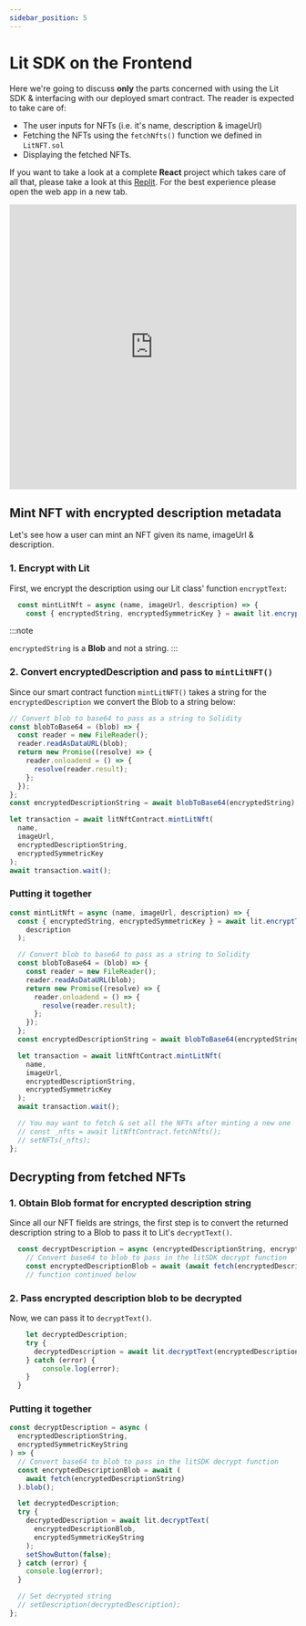 ```yaml
---
sidebar_position: 5
---
```


# Lit SDK on the Frontend

Here we're going to discuss **only** the parts concerned with using the Lit SDK & interfacing with our deployed smart contract. The reader is expected to take care of:

- The user inputs for NFTs (i.e. it's name, description & imageUrl)
- Fetching the NFTs using the `fetchNfts()` function we defined in `LitNFT.sol`
- Displaying the fetched NFTs.

If you want to take a look at a complete **React** project which takes care of all that, please take a look at this [Replit](https://replit.com/@lit/Encrypt-and-Decrypt-On-chain-NFT-Metadata#encrypt_and_decrypt_on-chain_nft_metadata/src/App.js).
For the best experience please open the web app in a new tab.

<iframe frameborder="0" width="100%" height="500px" className="repls" style={{display: "none"}} src="https://replit.com/@lit/Encrypt-and-Decrypt-On-chain-NFT-Metadata#encrypt_and_decrypt_on-chain_nft_metadata/src/App.js"></iframe>

## Mint NFT with encrypted description metadata

Let's see how a user can mint an NFT given its name, imageUrl & description.

### 1. Encrypt with Lit

First, we encrypt the description using our Lit class' function `encryptText`:

```js
  const mintLitNft = async (name, imageUrl, description) => {
    const { encryptedString, encryptedSymmetricKey } = await lit.encryptText(description);
```

:::note

`encryptedString` is a **Blob** and not a string.
:::

### 2. Convert encryptedDescription and pass to `mintLitNFT()`

Since our smart contract function `mintLitNFT()` takes a string for the `encryptedDescription` we convert the Blob to a string below:

```js
// Convert blob to base64 to pass as a string to Solidity
const blobToBase64 = (blob) => {
  const reader = new FileReader();
  reader.readAsDataURL(blob);
  return new Promise((resolve) => {
    reader.onloadend = () => {
      resolve(reader.result);
    };
  });
};
const encryptedDescriptionString = await blobToBase64(encryptedString);

let transaction = await litNftContract.mintLitNft(
  name,
  imageUrl,
  encryptedDescriptionString,
  encryptedSymmetricKey
);
await transaction.wait();
```

### Putting it together

```js
const mintLitNft = async (name, imageUrl, description) => {
  const { encryptedString, encryptedSymmetricKey } = await lit.encryptText(
    description
  );

  // Convert blob to base64 to pass as a string to Solidity
  const blobToBase64 = (blob) => {
    const reader = new FileReader();
    reader.readAsDataURL(blob);
    return new Promise((resolve) => {
      reader.onloadend = () => {
        resolve(reader.result);
      };
    });
  };
  const encryptedDescriptionString = await blobToBase64(encryptedString);

  let transaction = await litNftContract.mintLitNft(
    name,
    imageUrl,
    encryptedDescriptionString,
    encryptedSymmetricKey
  );
  await transaction.wait();

  // You may want to fetch & set all the NFTs after minting a new one
  // const _nfts = await litNftContract.fetchNfts();
  // setNFTs(_nfts);
};
```

## Decrypting from fetched NFTs

### 1. Obtain Blob format for encrypted description string

Since all our NFT fields are strings, the first step is to convert the returned description string to a Blob to pass it to Lit's `decryptText()`.

```js
  const decryptDescription = async (encryptedDescriptionString, encryptedSymmetricKeyString) => {
    // Convert base64 to blob to pass in the litSDK decrypt function
    const encryptedDescriptionBlob = await (await fetch(encryptedDescriptionString)).blob();
    // function continued below
```

### 2. Pass encrypted description blob to be decrypted

Now, we can pass it to `decryptText()`.

```js
    let decryptedDescription;
    try {
      decryptedDescription = await lit.decryptText(encryptedDescriptionBlob, encryptedSymmetricKeyString);
    } catch (error) {
        console.log(error);
    }
  }
```

### Putting it together

```js
const decryptDescription = async (
  encryptedDescriptionString,
  encryptedSymmetricKeyString
) => {
  // Convert base64 to blob to pass in the litSDK decrypt function
  const encryptedDescriptionBlob = await (
    await fetch(encryptedDescriptionString)
  ).blob();

  let decryptedDescription;
  try {
    decryptedDescription = await lit.decryptText(
      encryptedDescriptionBlob,
      encryptedSymmetricKeyString
    );
    setShowButton(false);
  } catch (error) {
    console.log(error);
  }

  // Set decrypted string
  // setDescription(decryptedDescription);
};
```
